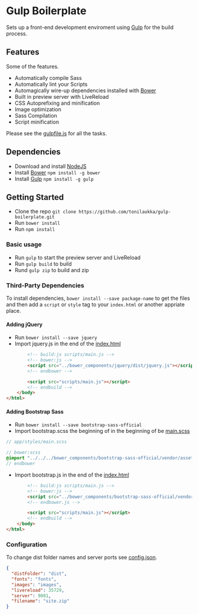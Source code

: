 # Gulp Boilerplate
Sets up a front-end development enviroment using [Gulp](http://gulpjs.com/) for the build process.

## Features
Some of the features.
- Automatically compile Sass
- Automatically lint your Scripts
- Automagically wire-up dependencies installed with [Bower](http://bower.io)
- Built in preview server with LiveReload
- CSS Autoprefixing and minification
- Image optimization
- Sass Compilation
- Script minification

Please see the [gulpfile.js](gulpfile.js) for all the tasks.

## Dependencies
- Download and install [NodeJS](http://nodejs.org/)
- Install [Bower](http://bower.io/) `npm install -g bower`
- Install [Gulp](http://gulpjs.com/) `npm install -g gulp`

## Getting Started
- Clone the repo `git clone https://github.com/tonilaukka/gulp-boilerplate.git`
- Run `bower install`
- Run `npm install`

### Basic usage
- Run `gulp` to start the preview server and LiveReload
- Run `gulp build` to build
- Rund `gulp zip` to build and zip

### Third-Party Dependencies
To install dependencies, `bower install --save package-name` to get the files and then add a `script` or `style` tag to your `index.html` or another appriate place.

#### Adding jQuery
- Run `bower install --save jquery`
- Import jquery.js in the end of the [index.html](app/index.html)
```html
        <!-- build:js scripts/main.js -->
        <!-- bower:js -->
        <script src="../bower_components/jquery/dist/jquery.js"></script>
        <!-- endbower -->

        <script src="scripts/main.js"></script>
        <!-- endbuild -->
    </body>
</html>
```

#### Adding Bootstrap Sass
- Run `bower install --save bootstrap-sass-official`
- Import bootstrap.scss the beginning of in the beginning of be [main.scss](app/styles/sass/main.scss)
```sass
// app/styles/main.scss

// bower:scss
@import "../../../bower_components/bootstrap-sass-official/vendor/assets/stylesheets/bootstrap";
// endbower
```

- Import bootstrap.js in the end of the [index.html](app/index.html)
```html
        <!-- build:js scripts/main.js -->
        <!-- bower:js -->
        <script src="../bower_components/bootstrap-sass-official/vendor/assets/javascripts/bootstrap.js"></script>
        <!-- endbower.js -->

        <script src="scripts/main.js"></script>
        <!-- endbuild -->
    </body>
</html>
```

### Configuration
To change dist folder names and server ports see [config.json](config.json).
```json
{
  "distFolder": "dist",
  "fonts": "fonts",
  "images": "images",
  "livereload": 35729,
  "server": 9001,
  "filename": "site.zip"
}
```

